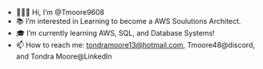 - 🙋🏾‍♀️ Hi, I’m @Tmoore9608
- 📚 I’m interested in Learning to become a AWS Soulutions Architect.
- 🎓 I’m currently learning AWS, SQL, and Database Systems!
- 📫 How to reach me: tondramoore13@hotmail.com, Tmoore48@discord, and Tondra Moore@LinkedIn

<!---
Tmoore9608/Tmoore9608 is a ✨ special ✨ repository because its `README.md` (this file) appears on your GitHub profile.
You can click the Preview link to take a look at your changes.
--->
